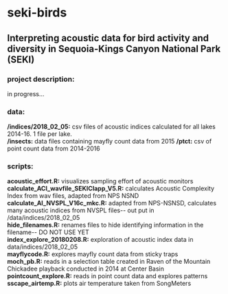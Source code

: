 # seki-birds
## Interpreting acoustic data for bird activity and diversity in Sequoia-Kings Canyon National Park (SEKI)

### project description:    

in progress...

### data:  
**/indices/2018_02_05:** csv files of acoustic indices calculated for all lakes 2014-16. 1 file per lake.  
**/insects:** data files containing mayfly count data from 2015 
**/ptct:** csv of point count data from 2014-2016  

### scripts:  

**acoustic_effort.R:** visualizes sampling effort of acoustic monitors  
**calculate_ACI_wavfile_SEKIClapp_V5.R:** calculates Acoustic Complexity Index from wav files, adapted from NPS NSND  
**calculate_AI_NVSPL_V16c_mkc.R:** adapted from NPS-NSNSD, calculates many acoustic indices from NVSPL files-- out put in /data/indices/2018_02_05  
**hide_filenames.R:** renames files to hide identifying information in the filename-- DO NOT USE YET  
**index_explore_20180208.R:** exploration of acoustic index data in data/indices/2018_02_05  
**mayflycode.R:** explores mayfly count data from sticky traps  
**moch_pb.R:** reads in a selection table created in Raven of the Mountain Chickadee playback conducted in 2014 at Center Basin  
**pointcount_explore.R:** reads in point count data and explores patterns  
**sscape_airtemp.R:** plots air temperature taken from SongMeters  
